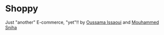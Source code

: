 # Shoppy

Just "another" E-commerce, "yet"!!
by [Oussama Issaoui](mailto://subroot1986@gmail.com/) and [Mouhammed Sniha](mailto://msniha1986@gmail.com)
